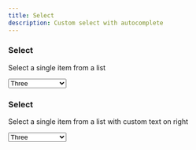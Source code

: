```yaml
---
title: Select
description: Custom select with autocomplete
---
```


### Select

Select a single item from a list

<div
  data-controller="select"
  class="autocomplete-input-container"
  data-select-search-placeholder-value="Filtrar..."
  data-select-container-class="is-fullwidth"
>
  <select name="field">
    <option value>Select an option</option>
    <option value="1">One</option>
    <option value="2">Two</option>
    <option value="3" selected>Three</option>
    <option value="4">Four</option>
    <option value="5">Five</option>
    <option value="6">Six</option>
  </select>
</div>

### Select

Select a single item from a list with custom text on right

<div
  data-controller="select"
  class="autocomplete-input-container"
  data-select-search-placeholder-value="Filtrar..."
  data-select-container-class="is-fullwidth"
>
  <select name="field">
    <option value>Select an option</option>
    <option data-info="Text on right 1" value="1">One</option>
    <option data-info="Text on right 2" value="2">Two</option>
    <option data-info="Text on right 3" value="3" selected>Three</option>
    <option data-info="Text on right 4" value="4">Four</option>
    <option data-info="Text on right 5" value="5">Five</option>
    <option data-info="Text on right 6" value="6">Six</option>
  </select>
</div>